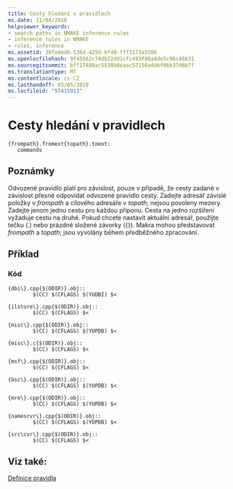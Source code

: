 ```yaml
---
title: Cesty hledání v pravidlech
ms.date: 11/04/2016
helpviewer_keywords:
- search paths in NMAKE inference rules
- inference rules in NMAKE
- rules, inference
ms.assetid: 38feded6-536d-425d-bf40-fff3173a5506
ms.openlocfilehash: 9f45562c74db22dd1cfc493f86a4de5c96c48831
ms.sourcegitcommit: bff17488ac5538b8eaac57156a4d6f06b37d6b7f
ms.translationtype: MT
ms.contentlocale: cs-CZ
ms.lasthandoff: 03/05/2019
ms.locfileid: "57415913"
---
```

# <a name="search-paths-in-rules"></a>Cesty hledání v pravidlech

```
{frompath}.fromext{topath}.toext:
   commands
```

## <a name="remarks"></a>Poznámky

Odvozené pravidlo platí pro závislost, pouze v případě, že cesty zadané v závislost přesně odpovídat odvozené pravidlo cesty. Zadejte adresář závislé položky v *frompath* a cílového adresáře v *topath*; nejsou povoleny mezery. Zadejte jenom jednu cestu pro každou příponu. Cesta na jedno rozšíření vyžaduje cestu na druhé. Pokud chcete nastavit aktuální adresář, použijte tečku (.) nebo prázdné složené závorky ({}). Makra mohou představovat *frompath* a *topath*; jsou vyvolány během předběžného zpracování.

## <a name="example"></a>Příklad

### <a name="code"></a>Kód

```
{dbi\}.cpp{$(ODIR)}.obj::
        $(CC) $(CFLAGS) $(YUDBI) $<

{ilstore\}.cpp{$(ODIR)}.obj::
        $(CC) $(CFLAGS) $<

{misc\}.cpp{$(ODIR)}.obj::
        $(CC) $(CFLAGS) $(YUPDB) $<

{misc\}.c{$(ODIR)}.obj::
        $(CC) $(CFLAGS) $<

{msf\}.cpp{$(ODIR)}.obj::
        $(CC) $(CFLAGS) $<

{bsc\}.cpp{$(ODIR)}.obj::
        $(CC) $(CFLAGS) $(YUPDB) $<

{mre\}.cpp{$(ODIR)}.obj::
        $(CC) $(CFLAGS) $(YUPDB) $<

{namesrvr\}.cpp{$(ODIR)}.obj::
        $(CC) $(CFLAGS) $(YUPDB) $<

{src\cvr\}.cpp{$(ODIR)}.obj::
        $(CC) $(CFLAGS) $<
```

## <a name="see-also"></a>Viz také:

[Definice pravidla](../build/defining-a-rule.md)

